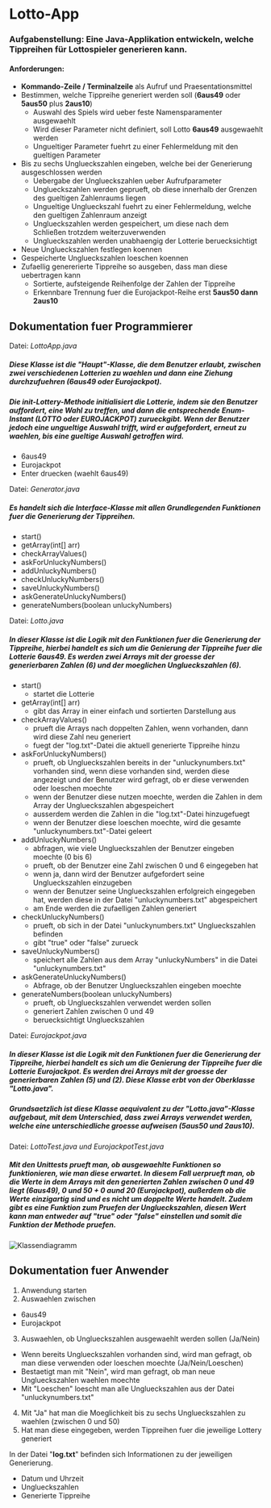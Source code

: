 # Lotto-App

### Aufgabenstellung: Eine Java-Applikation entwickeln, welche Tippreihen für Lottospieler generieren kann.

#### Anforderungen:
- **Kommando-Zeile / Terminalzeile** als Aufruf und Praesentationsmittel
- Bestimmen, welche Tippreihe generiert werden soll (**6aus49** oder **5aus50** plus **2aus10**)
  - Auswahl des Spiels wird ueber feste Namensparamenter ausgewaehlt
  - Wird dieser Parameter nicht definiert, soll Lotto **6aus49** ausgewaehlt werden
  - Ungueltiger Parameter fuehrt zu einer Fehlermeldung mit den gueltigen Parameter
- Bis zu sechs Unglueckszahlen eingeben, welche bei der Generierung ausgeschlossen werden
  - Uebergabe der Unglueckszahlen ueber Aufrufparameter
  - Unglueckszahlen werden geprueft, ob diese innerhalb der Grenzen des gueltigen Zahlenraums liegen
  - Ungueltige Unglueckszahl fuehrt zu einer Fehlermeldung, welche den gueltigen Zahlenraum anzeigt
  - Unglueckszahlen werden gespeichert, um diese nach dem Schließen trotzdem weiterzuverwenden
  - Unglueckszahlen werden unabhaengig der Lotterie beruecksichtigt
- Neue Unglueckszahlen festlegen koennen
- Gespeicherte Unglueckszahlen loeschen koennen
- Zufaellig genererierte Tippreihe so ausgeben, dass man diese uebertragen kann
  - Sortierte, aufsteigende Reihenfolge der Zahlen der Tippreihe
  - Erkennbare Trennung fuer die Eurojackpot-Reihe erst **5aus50 dann** **2aus10**
  
## Dokumentation fuer Programmierer
Datei: *LottoApp.java*

##### Diese Klasse ist die "Haupt"-Klasse, die dem Benutzer erlaubt, zwischen zwei verschiedenen Lotterien zu waehlen und dann eine Ziehung durchzufuehren (**6aus49** oder **Eurojackpot**).
 
##### Die *init-Lottery*-Methode initialisiert die Lotterie, indem sie den Benutzer auffordert, eine Wahl zu treffen, und dann die entsprechende Enum-Instant (*LOTTO* oder *EUROJACKPOT*) zurueckgibt. Wenn der Benutzer jedoch eine ungueltige Auswahl trifft, wird er aufgefordert, erneut zu waehlen, bis eine gueltige Auswahl getroffen wird.
- 6aus49
- Eurojackpot
- Enter druecken (waehlt 6aus49)

Datei: *Generator.java*
##### Es handelt sich die Interface-Klasse mit allen Grundlegenden Funktionen fuer die Generierung der Tippreihen.
- start()
- getArray(int[] arr)
- checkArrayValues()
- askForUnluckyNumbers()
- addUnluckyNumbers()
- checkUnluckyNumbers()
- saveUnluckyNumbers()
- askGenerateUnluckyNumbers()
- generateNumbers(boolean unluckyNumbers)

Datei: *Lotto.java*

##### In dieser Klasse ist die Logik mit den Funktionen fuer die Generierung der Tippreihe, hierbei handelt es sich um die Genierung der Tippreihe fuer die Lotterie **6aus49**. Es werden zwei Arrays mit der groesse der generierbaren Zahlen (6) und der moeglichen Unglueckszahlen (6).

- start()
  - startet die Lotterie
- getArray(int[] arr)
  - gibt das Array in einer einfach und sortierten Darstellung aus
- checkArrayValues()
  - prueft die Arrays nach doppelten Zahlen, wenn vorhanden, dann wird diese Zahl neu generiert
  - fuegt der "log.txt"-Datei die aktuell generierte Tippreihe hinzu
- askForUnluckyNumbers()
  - prueft, ob Unglueckszahlen bereits in der "unluckynumbers.txt" vorhanden sind, wenn diese vorhanden sind, werden diese angezeigt und der Benutzer wird gefragt, ob er diese verwenden oder loeschen moechte
  - wenn der Benutzer diese nutzen moechte, werden die Zahlen in dem Array der Unglueckszahlen abgespeichert
  - ausserdem werden die Zahlen in die "log.txt"-Datei hinzugefuegt
  - wenn der Benutzer diese loeschen moechte, wird die gesamte "unluckynumbers.txt"-Datei geleert
- addUnluckyNumbers()
  - abfragen, wie viele Unglueckszahlen der Benutzer eingeben moechte (0 bis 6)
  - prueft, ob der Benutzer eine Zahl zwischen 0 und 6 eingegeben hat
  - wenn ja, dann wird der Benutzer aufgefordert seine Unglueckszahlen einzugeben
  - wenn der Benutzer seine Unglueckszahlen erfolgreich eingegeben hat, werden diese in der Datei "unluckynumbers.txt" abgespeichert
  - am Ende werden die zufaelligen Zahlen generiert
- checkUnluckyNumbers()
  - prueft, ob sich in der Datei "unluckynumbers.txt" Unglueckszahlen befinden
  - gibt "true" oder "false" zurueck
- saveUnluckyNumbers()
  - speichert alle Zahlen aus dem Array "unluckyNumbers" in die Datei "unluckynumbers.txt"
- askGenerateUnluckyNumbers()
  - Abfrage, ob der Benutzer Unglueckszahlen eingeben moechte
- generateNumbers(boolean unluckyNumbers)
  - prueft, ob Unglueckszahlen verwendet werden sollen
  - generiert Zahlen zwischen 0 und 49
  - beruecksichtigt Unglueckszahlen
  
Datei: *Eurojackpot.java*

##### In dieser Klasse ist die Logik mit den Funktionen fuer die Generierung der Tippreihe, hierbei handelt es sich um die Genierung der Tippreihe fuer die Lotterie **Eurojackpot**. Es werden drei Arrays mit der groesse der generierbaren Zahlen (5) und (2). Diese Klasse erbt von der Oberklasse "*Lotto.java*".

##### Grundsaetzlich ist diese Klasse aequivalent zu der "*Lotto.java*"-Klasse aufgebaut, mit dem Unterschied, dass zwei Arrays verwendet werden, welche eine unterschiedliche groesse aufweisen (**5aus50** und **2aus10**).

Datei: *LottoTest.java und EurojackpotTest.java*

##### Mit den Unittests prueft man, ob ausgewaehlte Funktionen so funktionieren, wie man diese erwartet. In diesem Fall uerprueft man, ob die Werte in dem Arrays mit den generierten Zahlen zwischen 0 und 49 liegt (6aus49), 0 und 50 + 0 aund 20 (Eurojackpot), außerdem ob die Werte einzigartig sind und es nicht um doppelte Werte handelt. Zudem gibt es eine Funktion zum Pruefen der Unglueckszahlen, diesen Wert kann man entweder auf "true" oder "false" einstellen und somit die Funktion der Methode pruefen.

![Klassendiagramm](https://user-images.githubusercontent.com/126078900/224562850-9e5d3ec0-741d-432f-977a-eb8674122e1d.png)
 
## Dokumentation fuer Anwender
1. Anwendung starten
2. Auswaehlen zwischen
  - 6aus49
  - Eurojackpot
3. Auswaehlen, ob Unglueckszahlen ausgewaehlt werden sollen (Ja/Nein)
  - Wenn bereits Unglueckszahlen vorhanden sind, wird man gefragt, ob man diese verwenden oder loeschen moechte (Ja/Nein/Loeschen)
  - Bestaetigt man mit "Nein", wird man gefragt, ob man neue Unglueckszahlen waehlen moechte
  - Mit "Loeschen" loescht man alle Unglueckszahlen aus der Datei "unluckynumbers.txt"
4. Mit "Ja" hat man die Moeglichkeit bis zu sechs Unglueckszahlen zu waehlen (zwischen 0 und 50)
5. Hat man diese eingegeben, werden Tippreihen fuer die jeweilige Lottery generiert

In der Datei "**log.txt**" befinden sich Informationen zu der jeweiligen Generierung.
- Datum und Uhrzeit
- Unglueckszahlen
- Generierte Tippreihe
